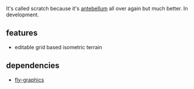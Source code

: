 It's called scratch because it's [antebellum](https://github.com/flightcoded/antebellum)
 all over again but much better. In development.

## features
* editable grid based isometric terrain 

## dependencies
* [fly-graphics](https://github.com/flightcoded/fly-graphics)
